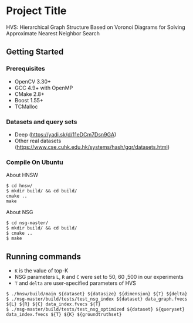 # Project Title

HVS: Hierarchical Graph Structure Based on Voronoi Diagrams for Solving Approximate Nearest Neighbor Search

## Getting Started

### Prerequisites

* OpenCV 3.30+
* GCC 4.9+ with OpenMP
* CMake 2.8+
* Boost 1.55+
* TCMalloc

### Datasets and query sets

* Deep (https://yadi.sk/d/11eDCm7Dsn9GA)
* Other real datasets (https://www.cse.cuhk.edu.hk/systems/hash/gqr/datasets.html)

### Compile On Ubuntu

About HNSW

```shell
$ cd hnsw/
$ mkdir build/ && cd build/
cmake ..
make 
```

About NSG

```shell
$ cd nsg-master/
$ mkdir build/ && cd build/
$ cmake ..
$ make
```

## Running commands

* `K` is the value of top-K
* NSG parameters `L`, `R` and `C` were set to 50, 60 ,500 in our experiments
* `T` and `delta` are user-specified parameters of HVS

```shell
$ ./hnsw/build/main ${dataset} ${datasize} ${dimension} ${T} ${delta}
$ ./nsg-master/build/tests/test_nsg_index ${dataset} data_graph.fvecs ${L} ${R} ${C} data_index.fvecs ${T}
$ ./nsg-master/build/tests/test_nsg_optimized ${dataset} ${queryset} data_index.fvecs ${T} ${K} ${groundtruthset}
```
